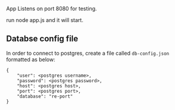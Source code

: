 App Listens on port 8080 for testing.

run node app.js
and it will start.

## Databse config file
In order to connect to postgres, create a file called `db-config.json` formatted as below:

    {
        "user": <postgres username>,
        "password": <postgres password>,
        "host": <postgres host>,
        "port": <postgres port>,
        "database": "re-port"
    }
